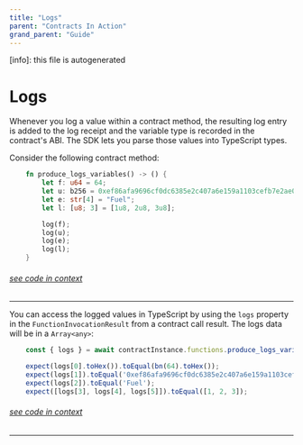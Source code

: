 ```yaml
---
title: "Logs"
parent: "Contracts In Action"
grand_parent: "Guide"
---
```


[info]: this file is autogenerated
# Logs

Whenever you log a value within a contract method, the resulting log entry is added to the log receipt and the variable type is recorded in the contract's ABI. The SDK lets you parse those values into TypeScript types.

Consider the following contract method:


```rust
    fn produce_logs_variables() -> () {
        let f: u64 = 64;
        let u: b256 = 0xef86afa9696cf0dc6385e2c407a6e159a1103cefb7e2ae0636fb33d3cb2a9e4a;
        let e: str[4] = "Fuel";
        let l: [u8; 3] = [1u8, 2u8, 3u8];

        log(f);
        log(u);
        log(e);
        log(l);
    }
```
###### [see code in context](https://github.com/FuelLabs/fuels-ts/blob/master/packages/fuel-gauge/test-projects/coverage-contract/src/main.sw#L98-L110)

---


You can access the logged values in TypeScript by using the `logs` property in the `FunctionInvocationResult` from a contract call result. The logs data will be in a `Array<any>`:


```typescript
    const { logs } = await contractInstance.functions.produce_logs_variables().call();

    expect(logs[0].toHex()).toEqual(bn(64).toHex());
    expect(logs[1]).toEqual('0xef86afa9696cf0dc6385e2c407a6e159a1103cefb7e2ae0636fb33d3cb2a9e4a');
    expect(logs[2]).toEqual('Fuel');
    expect([logs[3], logs[4], logs[5]]).toEqual([1, 2, 3]);
```
###### [see code in context](https://github.com/FuelLabs/fuels-ts/blob/master/packages/fuel-gauge/src/coverage-contract.test.ts#L495-L502)

---

